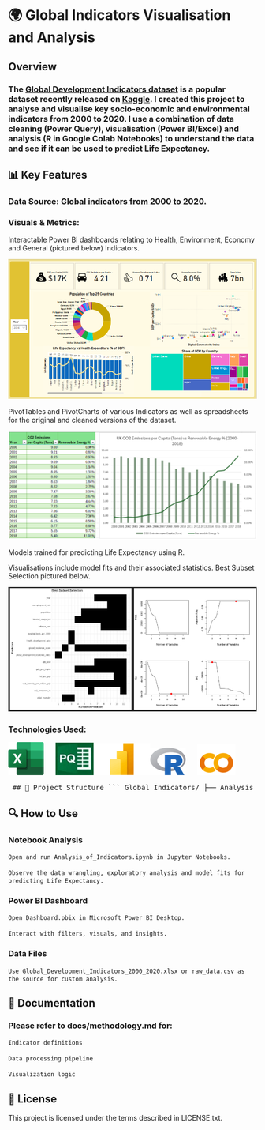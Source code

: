 # 🌍 Global Indicators Visualisation and Analysis
## Overview

### The [Global Development Indicators dataset](https://www.kaggle.com/datasets/michaelmatta0/global-development-indicators-2000-2020) is a popular dataset recently released on [Kaggle](https://www.kaggle.com). I created this project to  analyse and visualise key socio-economic and environmental indicators from 2000 to 2020. I use a combination of data cleaning (Power Query), visualisation (Power BI/Excel) and analysis (R in Google Colab Notebooks) to understand the data and see if it can be used to predict Life Expectancy.


## 📊 Key Features

### Data Source: [Global indicators from 2000 to 2020.](data/raw_data.csv)

### Visuals & Metrics:

Interactable Power BI dashboards relating to Health, Environment, Economy and General (pictured below) Indicators.

![General Interactable Dashboard of the Top 25 Countries by Population](images/General_Dashboard.png "General Dashboard of the Top 25 Countries by Population")

PivotTables and PivotCharts of various Indicators as well as spreadsheets for the original and cleaned versions of the dataset.

![PivotTable and PivotChart for Co2 Emissions vs. Renewable Energy by Year](images/Pivot.png "PivotTable and PivotChart for Co2 Emissions vs. Renewable Energy by Year")

Models trained for predicting Life Expectancy using R. 

Visualisations include model fits and their associated statistics. Best Subset Selection pictured below.

![Best Subset Selection for predicting Life Expectancy](images/Best_Subset_Selection.png "Best Subset Selection for predicting Life Expectancy")


### Technologies Used:

![Microsoft Excel](images/Excel_Logo.png "Microsoft Excel")&nbsp;&nbsp;&nbsp;&nbsp;&nbsp;&nbsp;![Power Query](images/Power_Query_Logo.jpg "Power Query")![Power BI Desktop](images/power_bi_logo.png "Power BI Desktop")![R](images/r_logo.png "R Programming Language") &nbsp;&nbsp;&nbsp;&nbsp;&nbsp;![Google Colab Notebooks](images/Colab_Logo.png "Google Colab Notebooks")

<pre> ## 📁 Project Structure ``` Global_Indicators/ ├── Analysis_of_Indicators.ipynb # Jupyter Notebook for data exploration and analysis ├── Dashboard.pbix # Power BI interactive dashboard file ├── Global_Development_Indicators_2000_2020.xlsx # Core dataset in Excel format ├── data/ │ └── raw_data.csv # CSV version of the dataset ├── docs/ │ └── methodology.md # Explanation of the methodology behind data processing ├── images/ # Icons for dashboard visuals and readme images ├── LICENSE.txt # Licensing terms ├── README.md # Project description (this file) └── .git/ # Git tracking files ``` </pre>

    

## 🔍 How to Use

### Notebook Analysis

    Open and run Analysis_of_Indicators.ipynb in Jupyter Notebooks.

    Observe the data wrangling, exploratory analysis and model fits for predicting Life Expectancy.

### Power BI Dashboard

    Open Dashboard.pbix in Microsoft Power BI Desktop.

    Interact with filters, visuals, and insights.

### Data Files

    Use Global_Development_Indicators_2000_2020.xlsx or raw_data.csv as the source for custom analysis.

## 📘 Documentation

### Please refer to docs/methodology.md for:

    Indicator definitions

    Data processing pipeline

    Visualization logic

## 📄 License

This project is licensed under the terms described in LICENSE.txt.